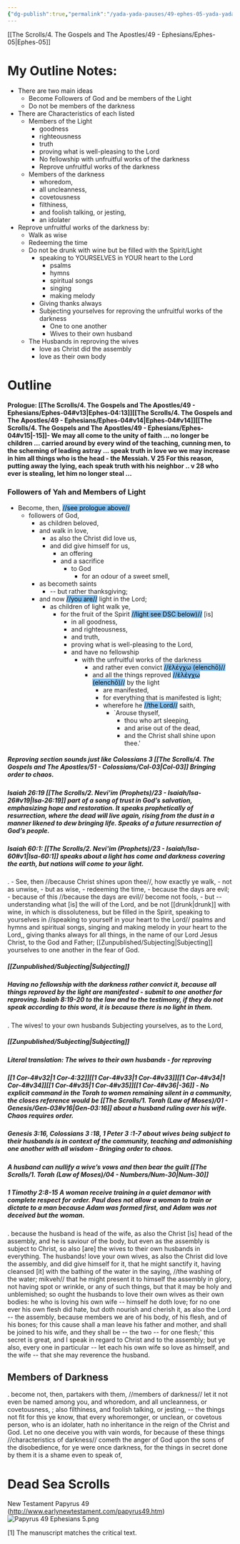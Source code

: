 ```yaml
---
{"dg-publish":true,"permalink":"/yada-yada-pauses/49-ephes-05-yada-yada/","tags":["YadaYadaPauses"]}
---
```


[[The Scrolls/4. The Gospels and The Apostles/49 - Ephesians/Ephes-05\|Ephes-05]]
# My Outline Notes:

- There are two main ideas
	 - Become Followers of God and be members of the Light
	 - Do not be members of the darkness
- There are Characteristics of each listed
	 - Members of the Light
		 - goodness
		 - righteousness
		 - truth
		 - proving what is well-pleasing to the Lord
		 - No fellowship with unfruitful works of the darkness
		 - Reprove unfruitful works of the darkness
	 - Members of the darkness
		 - whoredom, 
		 - all uncleanness, 
		 - covetousness
		 - filthiness, 
		 - and foolish talking, or jesting, 
		 - an idolater
- Reprove unfruitful works of the darkness by:
	 - Walk as wise
	 - Redeeming the time
	 - Do not be drunk with wine but be filled with the Spirit/Light
		 - speaking to YOURSELVES in YOUR heart to the Lord
			 - psalms
			 - hymns
			 - spiritual songs
			 - singing
			 - making melody
		 - Giving thanks always
		 - Subjecting yourselves for reproving the unfruitful works of the darkness
			 - One to one another
			 - Wives to their own husband
	 - The Husbands in reproving the wives
		 - love as Christ did the assembly
		 - love as their own body

# Outline

#### Prologue: [[The Scrolls/4. The Gospels and The Apostles/49 - Ephesians/Ephes-04#v13\|Ephes-04:13]][[The Scrolls/4. The Gospels and The Apostles/49 - Ephesians/Ephes-04#v14\|Ephes-04#v14]][[The Scrolls/4. The Gospels and The Apostles/49 - Ephesians/Ephes-04#v15\|-15]]-  We may all come to the unity of faith ... no longer be children ... carried around by every wind of the teaching, cunning men, to the scheming of leading astray ... speak truth in love wo we may increase in him all things who is the head - the Messiah. V 25 For this reason, putting away the lying, each speak truth with his neighbor .. v 28 who ever is stealing, let him no longer steal ... 

### Followers of Yah and Members of Light
- Become, then, <mark style="background: #4DA6EDA6;">//see prologue above//</mark>
	- followers of God, 
		- as children beloved,
		- and walk in love, 
			- as also the Christ did love us, 
			- and did give himself for us, 
				- an offering 
				- and a sacrifice 
					- to God 
						- for an odour of a sweet smell,
		- as becometh saints
			- -- but rather thanksgiving;
		- and now <mark style="background: #4DA6EDA6;">//you are//</mark> light in the Lord; 
			- as children of light walk ye,
				- for the fruit of the Spirit <mark style="background: #4DA6EDA6;">//light see DSC below)//</mark> [is] 
					- in all goodness,
					- and righteousness, 
					- and truth,
					- proving what is well-pleasing to the Lord,
					- and have no fellowship 
						- with the unfruitful works of the darkness 
							- and rather even convict <mark style="background: #4DA6EDA6;">//ἐλέγχω (elenchō)//</mark>
							- and all the things reproved <mark style="background: #4DA6EDA6;">//ἐλέγχω (elenchō)//</mark> by the light 
								- are manifested, 
								- for everything that is manifested is light;
								- wherefore he <mark style="background: #4DA6EDA6;">//the Lord//</mark> saith, 
									- `Arouse thyself, 
										- thou who art sleeping, 
										- and arise out of the dead, 
										- and the Christ shall shine upon thee.'
##### Reproving section sounds just like Colossians 3 [[The Scrolls/4. The Gospels and The Apostles/51 - Colossians/Col-03\|Col-03]] Bringing order to chaos.
##### Isaiah 26:19 [[The Scrolls/2. Nevi'im (Prophets)/23 - Isaiah/Isa-26#v19\|Isa-26:19]] part of a song of trust in God’s salvation, emphasizing hope and restoration. It speaks prophetically of resurrection, where the dead will live again, rising from the dust in a manner likened to dew bringing life. Speaks of a future resurrection of God’s people. 
##### Isaiah 60:1: [[The Scrolls/2. Nevi'im (Prophets)/23 - Isaiah/Isa-60#v1\|Isa-60:1]] speaks about a light has come and darkness covering the earth, but nations will come to your light.
.
								- See, then //because Christ shines upon thee//, how exactly ye walk, 
									- not as unwise, 
										- but as wise,
									 - redeeming the time, 
									- 	because the days are evil;
										- 	because of this //because the days are evil// become not fools, 
											- but -- understanding what [is] the will of the Lord,
									and be not [[drunk\|drunk]] with wine, 
										in which is dissoluteness, 
										but be filled in the Spirit,
											speaking to yourselves in //speaking to yourself in your heart to the Lord//
												psalms 
												and hymns 
												and spiritual songs, 
												singing 
												and making melody 
													in your heart to the Lord,,
											giving thanks always 
												for all things, 
													in the name of our Lord Jesus Christ, 
														to the God and Father;
											[[Zunpublished/Subjecting\|Subjecting]] yourselves 
												to one another 
													in the fear of God.

##### [[Zunpublished/Subjecting\|Subjecting]]
##### Having no fellowship with the darkness rather convict it, because all things reproved by the light are manifested - submit to one another for reproving. Isaiah 8:19-20 to the law and to the testimony, if they do not speak according to this word, it is because there is no light in them.
.
												The wives! 
													to your own husbands 
														Subjecting  yourselves, 
															as to the Lord,
##### [[Zunpublished/Subjecting\|Subjecting]]
##### Literal translation: The wives to their own husbands - for reproving

##### [[1 Cor-4#v32\|1 Cor-4:32]][[1 Cor-4#v33\|1 Cor-4#v33]][[1 Cor-4#v34\|1 Cor-4#v34]][[1 Cor-4#v35\|1 Cor-4#v35]][[1 Cor-4#v36\|-36]] - No explicit command in the Torah to women remaining silent in a community, the closes reference would be [[The Scrolls/1. Torah (Law of Moses)/01 - Genesis/Gen-03#v16\|Gen-03:16]] about a husband ruling over his wife. Chaos requires order. 
##### Genesis 3:16, Colossians 3 :18, 1 Peter 3 :1-7 about wives being subject to their husbands is in context of the community, teaching and admonishing one another with all wisdom - Bringing order to chaos. 
##### A husband can nullify a wive’s vows and then bear the guilt [[The Scrolls/1. Torah (Law of Moses)/04 - Numbers/Num-30\|Num-30]]
##### 1 Timothy 2:8-15 A woman receive training in a quiet demanor with complete respect for order. Paul does not allow a woman to train or dictate to a man because Adam was formed first, and Adam was not deceived but the woman.
.
													because the husband 
														is head 
															of the wife, 
														as also the Christ 
															[is] head 
																of the assembly, 
																and he is saviour of the body,
													but even as the assembly 
														is subject to Christ, 
														so also [are] the wives 
															to their own husbands 
																in everything.
													The husbands! 
														love your own wives, 
															as also the Christ 
																did love the assembly, 
																and did give himself for it,
																	that he might sanctify it, 
																		having cleansed [it] 
																			with the bathing of the water in the saying, 
																			//the washing of the water; mikveh//
																			that he might present it 
																				to himself 
																			the assembly in glory, 
																				not having 
																					spot 
																					or wrinkle, 
																					or any of such things, 
																				but that it may be 
																					holy 
																					and unblemished;
															so ought the husbands to love 
																their own wives 
																	as their own bodies: 
																		he who is loving his own wife 
																			-- himself he doth love;
																	for no one ever his own flesh did hate, 
																		but doth 
																			nourish 
																			and cherish it, 
																		as also the Lord 
																			-- the assembly,
																				because members we are 
																					of his body, 
																					of his flesh, 
																					and of his bones;
																						for this cause 
																							shall a man leave 
																								his father and mother, 
																							and shall be joined 
																								to his wife, 
																							and they shall be 
																								-- the two 
																									-- for one flesh;'
																					this secret is great, 
																						and I speak in regard to 
																							Christ 
																							and to the assembly;
														but ye also, 
															every one in particular 
															-- let each his own wife 
																so love as himself, 
															and the wife 
																-- that she may reverence the husband.
## Members of Darkness
.
	become not, then, partakers with them, //members of darkness//
		let it not even be named among you, 
			and whoredom, 
			and all uncleanness, 
			or covetousness, ;
			also filthiness, 
			and foolish talking, 
				or jesting, 
			-- the things not fit 
		for this ye know, 
			that every whoremonger, 
			or unclean, 
			or covetous person, 
			who is an idolater, 
				hath no inheritance 
					in the reign 
						of the Christ and God.
		Let no one deceive you 
			with vain words, 
				for because of these things //characteristics of darkness//
					cometh the anger of God 
						upon the sons 
							of the disobedience,
		for ye were once darkness, 
		for the things in secret 
			done by them 
			it is a shame even to speak of,


# Dead Sea Scrolls

New Testament Papyrus 49 (http://www.earlynewtestament.com/papyrus49.htm)
![Papyrus 49 Ephesians 5.png](/img/user/Assets/attachments/Papyrus%2049%20Ephesians%205.png)

[1] The manuscript matches the critical text.




